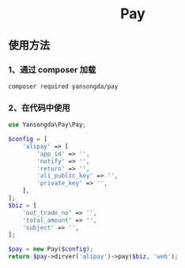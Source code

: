<h1 style="text-align: center;">Pay</h1>

## 使用方法
### 1、通过 composer 加载
```composer required yansongda/pay```

### 2、在代码中使用
```php
use Yansongda\Pay\Pay;

$config = [
    'alipay' => [
        'app_id' => '',
        'notify' => '',
        'return' => '',
        'ali_public_key' => '',
        'private_key' => '',
    ],
];
$biz = [
    'out_trade_no' => '',
    'total_amount' => '',
    'subject' => '',
];

$pay = new Pay($config);
return $pay->dirver('alipay')->pay($biz, 'web');
```
